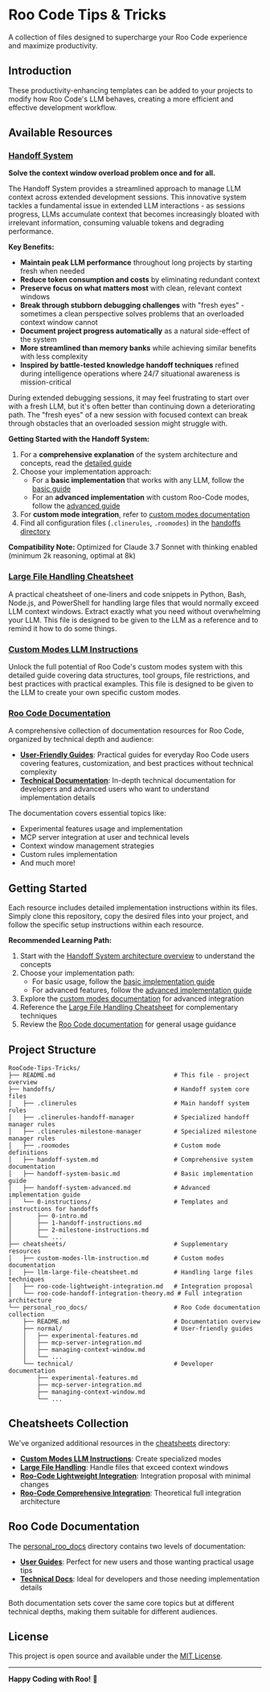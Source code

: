 # Roo Code Tips & Tricks

A collection of files designed to supercharge your Roo Code experience and maximize productivity.

## Introduction

These productivity-enhancing templates can be added to your projects to modify how Roo Code's LLM behaves, creating a more efficient and effective development workflow.

## Available Resources

### [Handoff System](handoffs/handoff-system.md)
**Solve the context window overload problem once and for all.**

The Handoff System provides a streamlined approach to manage LLM context across extended development sessions. This innovative system tackles a fundamental issue in extended LLM interactions - as sessions progress, LLMs accumulate context that becomes increasingly bloated with irrelevant information, consuming valuable tokens and degrading performance.

**Key Benefits:**
- **Maintain peak LLM performance** throughout long projects by starting fresh when needed
- **Reduce token consumption and costs** by eliminating redundant context
- **Preserve focus on what matters most** with clean, relevant context windows
- **Break through stubborn debugging challenges** with "fresh eyes" - sometimes a clean perspective solves problems that an overloaded context window cannot
- **Document project progress automatically** as a natural side-effect of the system
- **More streamlined than memory banks** while achieving similar benefits with less complexity
- **Inspired by battle-tested knowledge handoff techniques** refined during intelligence operations where 24/7 situational awareness is mission-critical

During extended debugging sessions, it may feel frustrating to start over with a fresh LLM, but it's often better than continuing down a deteriorating path. The "fresh eyes" of a new session with focused context can break through obstacles that an overloaded session might struggle with.

**Getting Started with the Handoff System:**
1. For a **comprehensive explanation** of the system architecture and concepts, read the [detailed guide](handoffs/handoff-system.md)
2. Choose your implementation approach:
   - For a **basic implementation** that works with any LLM, follow the [basic guide](handoffs/handoff-system-basic.md)
   - For an **advanced implementation** with custom Roo-Code modes, follow the [advanced guide](handoffs/handoff-system-advanced.md)
3. For **custom mode integration**, refer to [custom modes documentation](cheatsheets/custom-modes-llm-instruction.md)
4. Find all configuration files (`.clinerules`, `.roomodes`) in the [handoffs directory](handoffs/)

**Compatibility Note:** Optimized for Claude 3.7 Sonnet with thinking enabled (minimum 2k reasoning, optimal at 8k)

### [Large File Handling Cheatsheet](cheatsheets/llm-large-file-cheatsheet.md)
A practical cheatsheet of one-liners and code snippets in Python, Bash, Node.js, and PowerShell for handling large files that would normally exceed LLM context windows. Extract exactly what you need without overwhelming your LLM. This file is designed to be given to the LLM as a reference and to remind it how to do some things.

### [Custom Modes LLM Instructions](cheatsheets/custom-modes-llm-instruction.md)
Unlock the full potential of Roo Code's custom modes system with this detailed guide covering data structures, tool groups, file restrictions, and best practices with practical examples. This file is designed to be given to the LLM to create your own specific custom modes.

### [Roo Code Documentation](personal_roo_docs/)
A comprehensive collection of documentation resources for Roo Code, organized by technical depth and audience:

- **[User-Friendly Guides](personal_roo_docs/normal/)**: Practical guides for everyday Roo Code users covering features, customization, and best practices without technical complexity
- **[Technical Documentation](personal_roo_docs/technical/)**: In-depth technical documentation for developers and advanced users who want to understand implementation details

The documentation covers essential topics like:
- Experimental features usage and implementation
- MCP server integration at user and technical levels
- Context window management strategies
- Custom rules implementation
- And much more!

## Getting Started

Each resource includes detailed implementation instructions within its files. Simply clone this repository, copy the desired files into your project, and follow the specific setup instructions within each resource.

**Recommended Learning Path:**
1. Start with the [Handoff System architecture overview](handoffs/handoff-system.md) to understand the concepts
2. Choose your implementation path:
   - For basic usage, follow the [basic implementation guide](handoffs/handoff-system-basic.md)
   - For advanced features, follow the [advanced implementation guide](handoffs/handoff-system-advanced.md)
3. Explore the [custom modes documentation](cheatsheets/custom-modes-llm-instruction.md) for advanced integration
4. Reference the [Large File Handling Cheatsheet](cheatsheets/llm-large-file-cheatsheet.md) for complementary techniques
5. Review the [Roo Code documentation](personal_roo_docs/) for general usage guidance

## Project Structure

```
RooCode-Tips-Tricks/
├── README.md                                 # This file - project overview
├── handoffs/                                 # Handoff system core files
│   ├── .clinerules                           # Main handoff system rules
│   ├── .clinerules-handoff-manager           # Specialized handoff manager rules
│   ├── .clinerules-milestone-manager         # Specialized milestone manager rules
│   ├── .roomodes                             # Custom mode definitions
│   ├── handoff-system.md                     # Comprehensive system documentation
│   ├── handoff-system-basic.md               # Basic implementation guide
│   ├── handoff-system-advanced.md            # Advanced implementation guide
│   └── 0-instructions/                       # Templates and instructions for handoffs
│       ├── 0-intro.md
│       ├── 1-handoff-instructions.md
│       ├── 2-milestone-instructions.md
│       └── ...
├── cheatsheets/                              # Supplementary resources
│   ├── custom-modes-llm-instruction.md       # Custom modes documentation
│   ├── llm-large-file-cheatsheet.md          # Handling large files techniques
│   ├── roo-code-lightweight-integration.md   # Integration proposal
│   └── roo-code-handoff-integration-theory.md # Full integration architecture
└── personal_roo_docs/                        # Roo Code documentation collection
    ├── README.md                             # Documentation overview
    ├── normal/                               # User-friendly guides
    │   ├── experimental-features.md
    │   ├── mcp-server-integration.md
    │   ├── managing-context-window.md
    │   └── ...
    └── technical/                            # Developer documentation
        ├── experimental-features.md
        ├── mcp-server-integration.md
        ├── managing-context-window.md
        └── ...
```

## Cheatsheets Collection

We've organized additional resources in the [cheatsheets](cheatsheets/) directory:

- **[Custom Modes LLM Instructions](cheatsheets/custom-modes-llm-instruction.md)**: Create specialized modes
- **[Large File Handling](cheatsheets/llm-large-file-cheatsheet.md)**: Handle files that exceed context windows
- **[Roo-Code Lightweight Integration](cheatsheets/roo-code-lightweight-integration.md)**: Integration proposal with minimal changes
- **[Roo-Code Comprehensive Integration](cheatsheets/roo-code-handoff-integration-theory.md)**: Theoretical full integration architecture

## Roo Code Documentation

The [personal_roo_docs](personal_roo_docs/) directory contains two levels of documentation:

- **[User Guides](personal_roo_docs/normal/)**: Perfect for new users and those wanting practical usage tips
- **[Technical Docs](personal_roo_docs/technical/)**: Ideal for developers and those needing implementation details

Both documentation sets cover the same core topics but at different technical depths, making them suitable for different audiences.

## License

This project is open source and available under the [MIT License](LICENSE).

---

**Happy Coding with Roo!** 🐨
